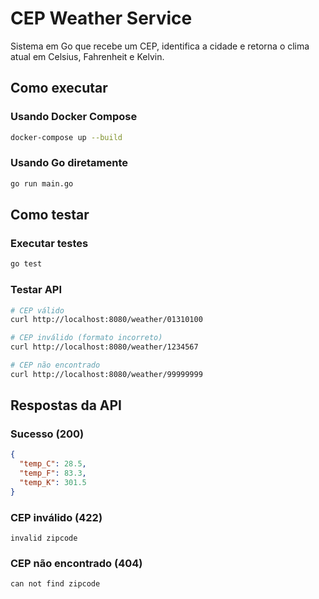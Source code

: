 # CEP Weather Service

Sistema em Go que recebe um CEP, identifica a cidade e retorna o clima atual em Celsius, Fahrenheit e Kelvin.

## Como executar

### Usando Docker Compose
```bash
docker-compose up --build
```

### Usando Go diretamente
```bash
go run main.go
```

## Como testar

### Executar testes
```bash
go test
```

### Testar API
```bash
# CEP válido
curl http://localhost:8080/weather/01310100

# CEP inválido (formato incorreto)
curl http://localhost:8080/weather/1234567

# CEP não encontrado
curl http://localhost:8080/weather/99999999
```

## Respostas da API

### Sucesso (200)
```json
{
  "temp_C": 28.5,
  "temp_F": 83.3,
  "temp_K": 301.5
}
```

### CEP inválido (422)
```
invalid zipcode
```

### CEP não encontrado (404)
```
can not find zipcode
```